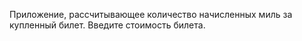 Приложение, рассчитывающее количество начисленных миль за купленный билет.
Введите стоимость билета.